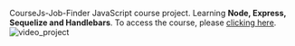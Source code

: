 CourseJs-Job-Finder 
JavaScript course project. Learning **Node, Express, Sequelize and Handlebars**.
To access the course, please [clicking here](https://www.udemy.com/course/javascript-do-basico-ao-avancado-com-node-e-projetos/).
![video_project](https://github.com/DanubiaM/CourseJs-Job-Finder/blob/master/gif/Job-_Finder.gif)
